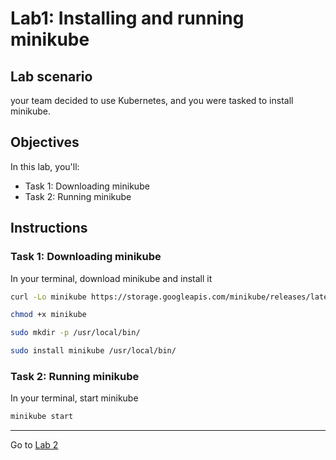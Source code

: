 # Lab1: Installing and running minikube

## Lab scenario

your team decided to use Kubernetes, and you were tasked to install minikube.

## Objectives

In this lab, you'll:

- Task 1: Downloading minikube
- Task 2: Running minikube

## Instructions

### Task 1: Downloading minikube

In your terminal, download minikube and install it

```sh
curl -Lo minikube https://storage.googleapis.com/minikube/releases/latest/minikube-linux-amd64

chmod +x minikube

sudo mkdir -p /usr/local/bin/

sudo install minikube /usr/local/bin/
```

### Task 2: Running minikube

In your terminal, start minikube

```sh
minikube start
```

---
Go to [Lab 2](./lab2.md)